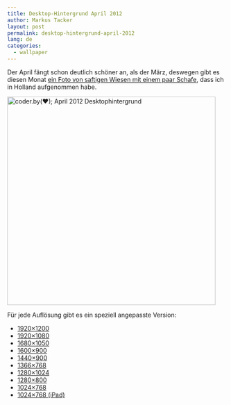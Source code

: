 ```yaml
---
title: Desktop-Hintergrund April 2012
author: Markus Tacker
layout: post
permalink: desktop-hintergrund-april-2012
lang: de
categories:
  - wallpaper
---
```

Der April fängt schon deutlich schöner an, als der März, deswegen gibt es diesen Monat [ein Foto von saftigen Wiesen mit einem paar Schafe][1], dass ich in Holland aufgenommen habe. 

[<img src="http://farm8.staticflickr.com/7091/6892161878_e6dc050575.jpg" width="480" alt="coder.by(♥); April 2012 Desktophintergrund" />][2]

Für jede Auflösung gibt es ein speziell angepasste Version:

*   <a href="/uploads/2012/04/coderbyheart-wallpaper-2012-04-1920x1200.jpg" alt="coder.by(♥); April 2012 Desktophintergrund in 1920x1200">1920&#215;1200</a>
*   <a href="/uploads/2012/04/coderbyheart-wallpaper-2012-04-1920x1080.jpg" alt="coder.by(♥); April 2012 Desktophintergrund in 1920x1080">1920&#215;1080</a>
*   <a href="/uploads/2012/04/coderbyheart-wallpaper-2012-04-1680x1050.jpg" alt="coder.by(♥); April 2012 Desktophintergrund in 1680x1050">1680&#215;1050</a>
*   <a href="/uploads/2012/04/coderbyheart-wallpaper-2012-04-1600x900.jpg" alt="coder.by(♥); April 2012 Desktophintergrund in 1600x900">1600&#215;900</a>
*   <a href="/uploads/2012/04/coderbyheart-wallpaper-2012-04-1440x900.jpg" alt="coder.by(♥); April 2012 Desktophintergrund in 1440x900">1440&#215;900</a>
*   <a href="/uploads/2012/04/coderbyheart-wallpaper-2012-04-1366x768.jpg" alt="coder.by(♥); April 2012 Desktophintergrund in 1366x768">1366&#215;768</a>
*   <a href="/uploads/2012/04/coderbyheart-wallpaper-2012-04-1280x1024.jpg" alt="coder.by(♥); April 2012 Desktophintergrund in 1280x1024">1280&#215;1024</a>
*   <a href="/uploads/2012/04/coderbyheart-wallpaper-2012-04-1280x800.jpg" alt="coder.by(♥); April 2012 Desktophintergrund in 1280x800">1280&#215;800</a>
*   <a href="/uploads/2012/04/coderbyheart-wallpaper-2012-04-1024x768.jpg" alt="coder.by(♥); April 2012 Desktophintergrund in 1024x768">1024&#215;768</a>
*   <a href="/uploads/2012/04/coderbyheart-wallpaper-2012-04-1024x768-ipad.jpg" alt="coder.by(♥); April 2012 Desktophintergrund in 1024x768 für das iPad">1024&#215;768 (iPad)</a>

 [1]: http://www.flickr.com/photos/tacker/4356725086/in/set-72157629126027067
 [2]: http://www.flickr.com/photos/tacker/6892161878
